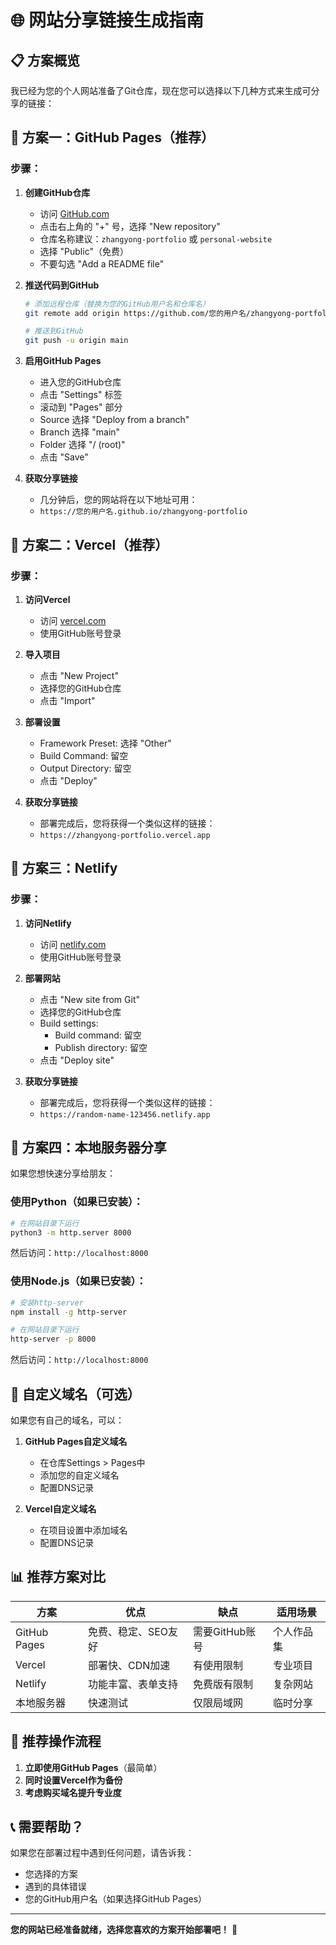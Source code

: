 # 🌐 网站分享链接生成指南

## 📋 方案概览

我已经为您的个人网站准备了Git仓库，现在您可以选择以下几种方式来生成可分享的链接：

## 🚀 方案一：GitHub Pages（推荐）

### 步骤：
1. **创建GitHub仓库**
   - 访问 [GitHub.com](https://github.com)
   - 点击右上角的 "+" 号，选择 "New repository"
   - 仓库名称建议：`zhangyong-portfolio` 或 `personal-website`
   - 选择 "Public"（免费）
   - 不要勾选 "Add a README file"

2. **推送代码到GitHub**
   ```bash
   # 添加远程仓库（替换为您的GitHub用户名和仓库名）
   git remote add origin https://github.com/您的用户名/zhangyong-portfolio.git
   
   # 推送到GitHub
   git push -u origin main
   ```

3. **启用GitHub Pages**
   - 进入您的GitHub仓库
   - 点击 "Settings" 标签
   - 滚动到 "Pages" 部分
   - Source 选择 "Deploy from a branch"
   - Branch 选择 "main"
   - Folder 选择 "/ (root)"
   - 点击 "Save"

4. **获取分享链接**
   - 几分钟后，您的网站将在以下地址可用：
   - `https://您的用户名.github.io/zhangyong-portfolio`

## 🌟 方案二：Vercel（推荐）

### 步骤：
1. **访问Vercel**
   - 访问 [vercel.com](https://vercel.com)
   - 使用GitHub账号登录

2. **导入项目**
   - 点击 "New Project"
   - 选择您的GitHub仓库
   - 点击 "Import"

3. **部署设置**
   - Framework Preset: 选择 "Other"
   - Build Command: 留空
   - Output Directory: 留空
   - 点击 "Deploy"

4. **获取分享链接**
   - 部署完成后，您将获得一个类似这样的链接：
   - `https://zhangyong-portfolio.vercel.app`

## 🎯 方案三：Netlify

### 步骤：
1. **访问Netlify**
   - 访问 [netlify.com](https://netlify.com)
   - 使用GitHub账号登录

2. **部署网站**
   - 点击 "New site from Git"
   - 选择您的GitHub仓库
   - Build settings:
     - Build command: 留空
     - Publish directory: 留空
   - 点击 "Deploy site"

3. **获取分享链接**
   - 部署完成后，您将获得一个类似这样的链接：
   - `https://random-name-123456.netlify.app`

## 📱 方案四：本地服务器分享

如果您想快速分享给朋友：

### 使用Python（如果已安装）：
```bash
# 在网站目录下运行
python3 -m http.server 8000
```
然后访问：`http://localhost:8000`

### 使用Node.js（如果已安装）：
```bash
# 安装http-server
npm install -g http-server

# 在网站目录下运行
http-server -p 8000
```
然后访问：`http://localhost:8000`

## 🎨 自定义域名（可选）

如果您有自己的域名，可以：

1. **GitHub Pages自定义域名**
   - 在仓库Settings > Pages中
   - 添加您的自定义域名
   - 配置DNS记录

2. **Vercel自定义域名**
   - 在项目设置中添加域名
   - 配置DNS记录

## 📊 推荐方案对比

| 方案 | 优点 | 缺点 | 适用场景 |
|------|------|------|----------|
| GitHub Pages | 免费、稳定、SEO友好 | 需要GitHub账号 | 个人作品集 |
| Vercel | 部署快、CDN加速 | 有使用限制 | 专业项目 |
| Netlify | 功能丰富、表单支持 | 免费版有限制 | 复杂网站 |
| 本地服务器 | 快速测试 | 仅限局域网 | 临时分享 |

## 🎯 推荐操作流程

1. **立即使用GitHub Pages**（最简单）
2. **同时设置Vercel作为备份**
3. **考虑购买域名提升专业度**

## 📞 需要帮助？

如果您在部署过程中遇到任何问题，请告诉我：
- 您选择的方案
- 遇到的具体错误
- 您的GitHub用户名（如果选择GitHub Pages）

---

**您的网站已经准备就绪，选择您喜欢的方案开始部署吧！** 🚀
